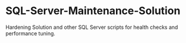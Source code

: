 # SQL-Server-Maintenance-Solution
Hardening Solution and other SQL Server scripts for health checks and performance tuning.
